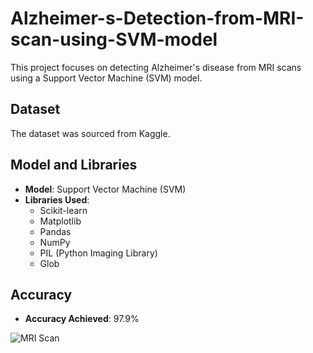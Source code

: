 # Alzheimer-s-Detection-from-MRI-scan-using-SVM-model

This project focuses on detecting Alzheimer's disease from MRI scans using a Support Vector Machine (SVM) model.

## Dataset
The dataset was sourced from Kaggle.

## Model and Libraries
- **Model**: Support Vector Machine (SVM)
- **Libraries Used**:
  - Scikit-learn
  - Matplotlib
  - Pandas
  - NumPy
  - PIL (Python Imaging Library)
  - Glob

## Accuracy
- **Accuracy Achieved**: 97.9%

![MRI Scan](https://github.com/Avadhesh817/Alzheimer-s-Detection-from-MRI-scan-using-SVM-model/assets/95118796/2771fd60-f99f-4ef9-874f-e68d2f6d42b0)

